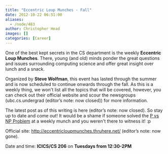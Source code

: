 ```yaml
---
title: "Eccentric Loup Munches - Fall"
date: 2012-10-22 06:51:00
aliases:
  - /node/483
author: Christopher Head
images: []
categories: [Career]
---
```


One of the best kept secrets in the CS department is the weekly **Eccentric Loup Munches**. There, young (and old) minds ponder the great questions and issues surrounding computing science and offer great insight over lunch and a snack.

Organized by **Steve Wolfman**, this event has lasted through the summer and is now scheduled to continue onwards through the fall. As this is a weekly thing, we won't list all the topics that will be covered, however, you can check out their official website and scour the newsgroups (ubc.cs.undergrad (editor’s note: now closed)) for more information.

The latest post as of this writing is here (editor’s note: now closed). So stay up to date and come out! It would be a shame if someone solved the [P vs NP Problem](https://www.claymath.org/millennium/P_vs_NP/) at a weekly munch and you weren't there to witness it! :p

Official site: http://eccentricloupmunches.thruhere.net/ (editor’s note: now gone).

Date and time: **ICICS/CS 206** on **Tuesdays from 12:30-2PM**
